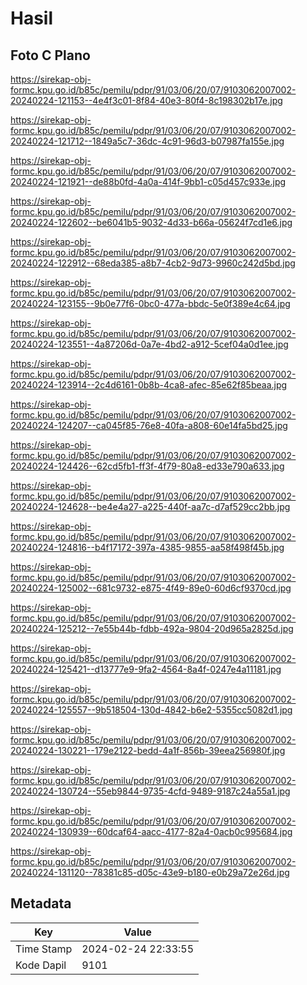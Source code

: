 # Hasil

## Foto C Plano

https://sirekap-obj-formc.kpu.go.id/b85c/pemilu/pdpr/91/03/06/20/07/9103062007002-20240224-121153--4e4f3c01-8f84-40e3-80f4-8c198302b17e.jpg

https://sirekap-obj-formc.kpu.go.id/b85c/pemilu/pdpr/91/03/06/20/07/9103062007002-20240224-121712--1849a5c7-36dc-4c91-96d3-b07987fa155e.jpg

https://sirekap-obj-formc.kpu.go.id/b85c/pemilu/pdpr/91/03/06/20/07/9103062007002-20240224-121921--de88b0fd-4a0a-414f-9bb1-c05d457c933e.jpg

https://sirekap-obj-formc.kpu.go.id/b85c/pemilu/pdpr/91/03/06/20/07/9103062007002-20240224-122602--be6041b5-9032-4d33-b66a-05624f7cd1e6.jpg

https://sirekap-obj-formc.kpu.go.id/b85c/pemilu/pdpr/91/03/06/20/07/9103062007002-20240224-122912--68eda385-a8b7-4cb2-9d73-9960c242d5bd.jpg

https://sirekap-obj-formc.kpu.go.id/b85c/pemilu/pdpr/91/03/06/20/07/9103062007002-20240224-123155--9b0e77f6-0bc0-477a-bbdc-5e0f389e4c64.jpg

https://sirekap-obj-formc.kpu.go.id/b85c/pemilu/pdpr/91/03/06/20/07/9103062007002-20240224-123551--4a87206d-0a7e-4bd2-a912-5cef04a0d1ee.jpg

https://sirekap-obj-formc.kpu.go.id/b85c/pemilu/pdpr/91/03/06/20/07/9103062007002-20240224-123914--2c4d6161-0b8b-4ca8-afec-85e62f85beaa.jpg

https://sirekap-obj-formc.kpu.go.id/b85c/pemilu/pdpr/91/03/06/20/07/9103062007002-20240224-124207--ca045f85-76e8-40fa-a808-60e14fa5bd25.jpg

https://sirekap-obj-formc.kpu.go.id/b85c/pemilu/pdpr/91/03/06/20/07/9103062007002-20240224-124426--62cd5fb1-ff3f-4f79-80a8-ed33e790a633.jpg

https://sirekap-obj-formc.kpu.go.id/b85c/pemilu/pdpr/91/03/06/20/07/9103062007002-20240224-124628--be4e4a27-a225-440f-aa7c-d7af529cc2bb.jpg

https://sirekap-obj-formc.kpu.go.id/b85c/pemilu/pdpr/91/03/06/20/07/9103062007002-20240224-124816--b4f17172-397a-4385-9855-aa58f498f45b.jpg

https://sirekap-obj-formc.kpu.go.id/b85c/pemilu/pdpr/91/03/06/20/07/9103062007002-20240224-125002--681c9732-e875-4f49-89e0-60d6cf9370cd.jpg

https://sirekap-obj-formc.kpu.go.id/b85c/pemilu/pdpr/91/03/06/20/07/9103062007002-20240224-125212--7e55b44b-fdbb-492a-9804-20d965a2825d.jpg

https://sirekap-obj-formc.kpu.go.id/b85c/pemilu/pdpr/91/03/06/20/07/9103062007002-20240224-125421--d13777e9-9fa2-4564-8a4f-0247e4a11181.jpg

https://sirekap-obj-formc.kpu.go.id/b85c/pemilu/pdpr/91/03/06/20/07/9103062007002-20240224-125557--9b518504-130d-4842-b6e2-5355cc5082d1.jpg

https://sirekap-obj-formc.kpu.go.id/b85c/pemilu/pdpr/91/03/06/20/07/9103062007002-20240224-130221--179e2122-bedd-4a1f-856b-39eea256980f.jpg

https://sirekap-obj-formc.kpu.go.id/b85c/pemilu/pdpr/91/03/06/20/07/9103062007002-20240224-130724--55eb9844-9735-4cfd-9489-9187c24a55a1.jpg

https://sirekap-obj-formc.kpu.go.id/b85c/pemilu/pdpr/91/03/06/20/07/9103062007002-20240224-130939--60dcaf64-aacc-4177-82a4-0acb0c995684.jpg

https://sirekap-obj-formc.kpu.go.id/b85c/pemilu/pdpr/91/03/06/20/07/9103062007002-20240224-131120--78381c85-d05c-43e9-b180-e0b29a72e26d.jpg


## Metadata

| Key        | Value               |
| ---------- | ------------------- |
| Time Stamp | 2024-02-24 22:33:55 |
| Kode Dapil | 9101                |



